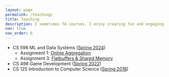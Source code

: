 ```yaml
---
layout: page
permalink: /teaching/
title: Teaching
description: I sometimes TA courses. I enjoy creating fun and engaging assignments for my students. 
nav: true
nav_order: 6
---
```


* CS 598 ML and Data Systems ([Spring 2024](https://ws.engr.illinois.edu/custom/getsyllabus.asp?id=2183))
    - Assignment 1: [Online Aggregation](https://github.com/illinoisdata/CS598-MP1-OLA)
    - Assignment 3: [Flatbuffers & Shared Memory](https://github.com/illinoisdata/CS598-MP3-Flatbuffers)
* CS 498 Game Development ([Spring 2022](https://illinois-cs498gd.github.io/))
* CS 125 Introduction to Computer Science ([Spring 2018](https://cs125-old.cs.illinois.edu/info/2018/spring/syllabus/))
